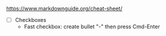 https://www.markdownguide.org/cheat-sheet/

- [ ] Checkboxes
	- Fast checkbox: create bullet "-" then press Cmd-Enter
